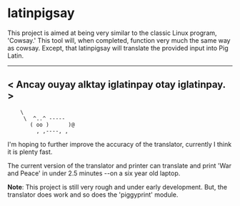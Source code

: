 latinpigsay
===========

This project is aimed at being very similar to the classic Linux program,
'Cowsay.' 
This tool will, when completed, function very much the same way as cowsay.
Except, that latinpigsay will translate the provided input into Pig Latin.

 ________________________________________________
< Ancay ouyay alktay iglatinpay otay iglatinpay. >
 ------------------------------------------------
        \
         \  ^..^ -----
           ( oo )      )@
             , ,----, ,


I'm hoping to further improve the accuracy of the translator, currently I think
it is plenty fast.

The current version of the translator and printer can translate and print 'War
and Peace' in under 2.5 minutes --on a six year old laptop.


**Note**:
This project is still very rough and under early development.
But, the translator does work and so does the 'piggyprint' module.



